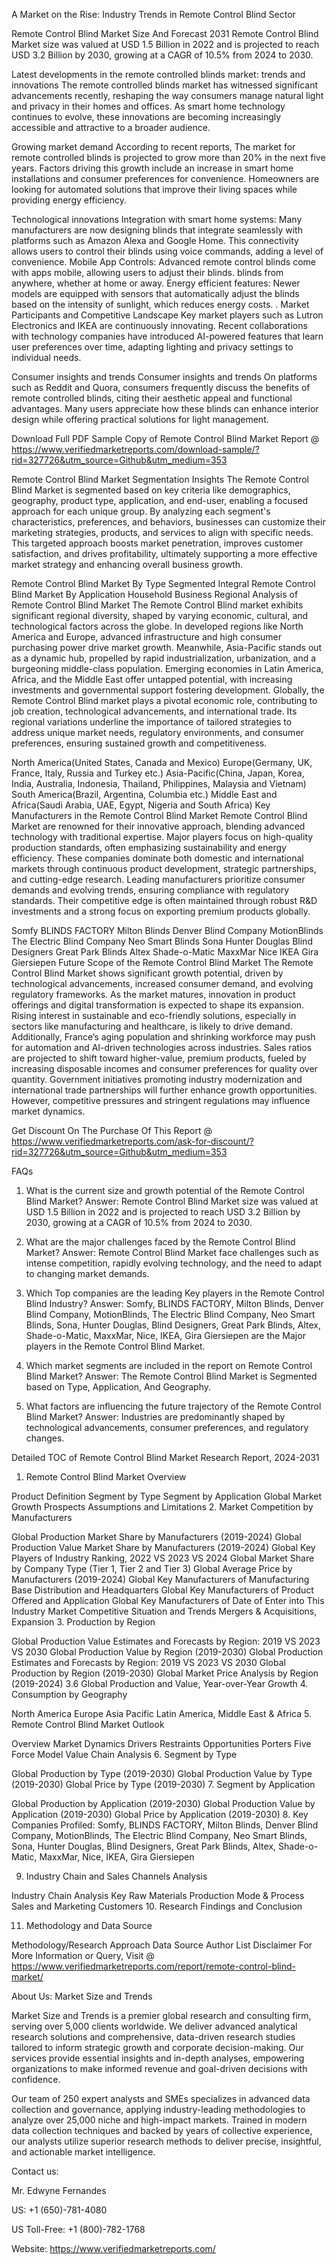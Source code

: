 A Market on the Rise: Industry Trends in Remote Control Blind Sector


Remote Control Blind Market Size And Forecast 2031
Remote Control Blind Market size was valued at USD 1.5 Billion in 2022 and is projected to reach USD 3.2 Billion by 2030, growing at a CAGR of 10.5% from 2024 to 2030.

Latest developments in the remote controlled blinds market: trends and innovations
The remote controlled blinds market has witnessed significant advancements recently, reshaping the way consumers manage natural light and privacy in their homes and offices. As smart home technology continues to evolve, these innovations are becoming increasingly accessible and attractive to a broader audience.

Growing market demand
According to recent reports, The market for remote controlled blinds is projected to grow more than 20% in the next five years. Factors driving this growth include an increase in smart home installations and consumer preferences for convenience. Homeowners are looking for automated solutions that improve their living spaces while providing energy efficiency.

Technological innovations
Integration with smart home systems: Many manufacturers are now designing blinds that integrate seamlessly with platforms such as Amazon Alexa and Google Home. This connectivity allows users to control their blinds using voice commands, adding a level of convenience.
Mobile App Controls: Advanced remote control blinds come with apps mobile, allowing users to adjust their blinds. blinds from anywhere, whether at home or away.
Energy efficient features: Newer models are equipped with sensors that automatically adjust the blinds based on the intensity of sunlight, which reduces energy costs. .
Market Participants and Competitive Landscape
Key market players such as Lutron Electronics and IKEA are continuously innovating. Recent collaborations with technology companies have introduced AI-powered features that learn user preferences over time, adapting lighting and privacy settings to individual needs.

Consumer insights and trends
Consumer insights and trends
On platforms such as Reddit and Quora, consumers frequently discuss the benefits of remote controlled blinds, citing their aesthetic appeal and functional advantages. Many users appreciate how these blinds can enhance interior design while offering practical solutions for light management.

Download Full PDF Sample Copy of Remote Control Blind Market Report @ https://www.verifiedmarketreports.com/download-sample/?rid=327726&utm_source=Github&utm_medium=353

Remote Control Blind Market Segmentation Insights
The Remote Control Blind Market is segmented based on key criteria like demographics, geography, product type, application, and end-user, enabling a focused approach for each unique group. By analyzing each segment's characteristics, preferences, and behaviors, businesses can customize their marketing strategies, products, and services to align with specific needs. This targeted approach boosts market penetration, improves customer satisfaction, and drives profitability, ultimately supporting a more effective market strategy and enhancing overall business growth.

Remote Control Blind Market By Type
Segmented
Integral
Remote Control Blind Market By Application
Household
Business
Regional Analysis of Remote Control Blind Market
The Remote Control Blind market exhibits significant regional diversity, shaped by varying economic, cultural, and technological factors across the globe. In developed regions like North America and Europe, advanced infrastructure and high consumer purchasing power drive market growth. Meanwhile, Asia-Pacific stands out as a dynamic hub, propelled by rapid industrialization, urbanization, and a burgeoning middle-class population. Emerging economies in Latin America, Africa, and the Middle East offer untapped potential, with increasing investments and governmental support fostering development. Globally, the Remote Control Blind market plays a pivotal economic role, contributing to job creation, technological advancements, and international trade. Its regional variations underline the importance of tailored strategies to address unique market needs, regulatory environments, and consumer preferences, ensuring sustained growth and competitiveness.

North America(United States, Canada and Mexico)
Europe(Germany, UK, France, Italy, Russia and Turkey etc.)
Asia-Pacific(China, Japan, Korea, India, Australia, Indonesia, Thailand, Philippines, Malaysia and Vietnam)
South America(Brazil, Argentina, Columbia etc.)
Middle East and Africa(Saudi Arabia, UAE, Egypt, Nigeria and South Africa)
Key Manufacturers in the Remote Control Blind Market
Remote Control Blind Market are renowned for their innovative approach, blending advanced technology with traditional expertise. Major players focus on high-quality production standards, often emphasizing sustainability and energy efficiency. These companies dominate both domestic and international markets through continuous product development, strategic partnerships, and cutting-edge research. Leading manufacturers prioritize consumer demands and evolving trends, ensuring compliance with regulatory standards. Their competitive edge is often maintained through robust R&D investments and a strong focus on exporting premium products globally.

Somfy
BLINDS FACTORY
Milton Blinds
Denver Blind Company
MotionBlinds
The Electric Blind Company
Neo Smart Blinds
Sona
Hunter Douglas
Blind Designers
Great Park Blinds
Altex
Shade-o-Matic
MaxxMar
Nice
IKEA
Gira Giersiepen
Future Scope of the Remote Control Blind Market
The Remote Control Blind Market shows significant growth potential, driven by technological advancements, increased consumer demand, and evolving regulatory frameworks. As the market matures, innovation in product offerings and digital transformation is expected to shape its expansion. Rising interest in sustainable and eco-friendly solutions, especially in sectors like manufacturing and healthcare, is likely to drive demand. Additionally, France’s aging population and shrinking workforce may push for automation and AI-driven technologies across industries. Sales ratios are projected to shift toward higher-value, premium products, fueled by increasing disposable incomes and consumer preferences for quality over quantity. Government initiatives promoting industry modernization and international trade partnerships will further enhance growth opportunities. However, competitive pressures and stringent regulations may influence market dynamics.

Get Discount On The Purchase Of This Report @ https://www.verifiedmarketreports.com/ask-for-discount/?rid=327726&utm_source=Github&utm_medium=353

FAQs
1. What is the current size and growth potential of the Remote Control Blind Market?
Answer: Remote Control Blind Market size was valued at USD 1.5 Billion in 2022 and is projected to reach USD 3.2 Billion by 2030, growing at a CAGR of 10.5% from 2024 to 2030.

2. What are the major challenges faced by the Remote Control Blind Market?
Answer: Remote Control Blind Market face challenges such as intense competition, rapidly evolving technology, and the need to adapt to changing market demands.

3. Which Top companies are the leading Key players in the Remote Control Blind Industry?
Answer: Somfy, BLINDS FACTORY, Milton Blinds, Denver Blind Company, MotionBlinds, The Electric Blind Company, Neo Smart Blinds, Sona, Hunter Douglas, Blind Designers, Great Park Blinds, Altex, Shade-o-Matic, MaxxMar, Nice, IKEA, Gira Giersiepen are the Major players in the Remote Control Blind Market.

4. Which market segments are included in the report on Remote Control Blind Market?
Answer: The Remote Control Blind Market is Segmented based on Type, Application, And Geography.

5. What factors are influencing the future trajectory of the Remote Control Blind Market?
Answer: Industries are predominantly shaped by technological advancements, consumer preferences, and regulatory changes.

Detailed TOC of Remote Control Blind Market Research Report, 2024-2031
1. Remote Control Blind Market Overview

Product Definition
Segment by Type
Segment by Application
Global Market Growth Prospects
Assumptions and Limitations
2. Market Competition by Manufacturers

Global Production Market Share by Manufacturers (2019-2024)
Global Production Value Market Share by Manufacturers (2019-2024)
Global Key Players of Industry Ranking, 2022 VS 2023 VS 2024
Global Market Share by Company Type (Tier 1, Tier 2 and Tier 3)
Global Average Price by Manufacturers (2019-2024)
Global Key Manufacturers of Manufacturing Base Distribution and Headquarters
Global Key Manufacturers of Product Offered and Application
Global Key Manufacturers of Date of Enter into This Industry
Market Competitive Situation and Trends
Mergers & Acquisitions, Expansion
3. Production by Region

Global Production Value Estimates and Forecasts by Region: 2019 VS 2023 VS 2030
Global Production Value by Region (2019-2030)
Global Production Estimates and Forecasts by Region: 2019 VS 2023 VS 2030
Global Production by Region (2019-2030)
Global Market Price Analysis by Region (2019-2024) 3.6 Global Production and Value, Year-over-Year Growth
4. Consumption by Geography

North America
Europe
Asia Pacific
Latin America, Middle East & Africa
5. Remote Control Blind Market Outlook

Overview
Market Dynamics
Drivers
Restraints
Opportunities
Porters Five Force Model
Value Chain Analysis 
6. Segment by Type

Global Production by Type (2019-2030)
Global Production Value by Type (2019-2030)
Global Price by Type (2019-2030)
7. Segment by Application

Global Production by Application (2019-2030)
Global Production Value by Application (2019-2030)
Global Price by Application (2019-2030)
8. Key Companies Profiled: Somfy, BLINDS FACTORY, Milton Blinds, Denver Blind Company, MotionBlinds, The Electric Blind Company, Neo Smart Blinds, Sona, Hunter Douglas, Blind Designers, Great Park Blinds, Altex, Shade-o-Matic, MaxxMar, Nice, IKEA, Gira Giersiepen

9. Industry Chain and Sales Channels Analysis

Industry Chain Analysis
Key Raw Materials
Production Mode & Process
Sales and Marketing
Customers
10. Research Findings and Conclusion

11. Methodology and Data Source

Methodology/Research Approach
Data Source
Author List
Disclaimer
For More Information or Query, Visit @ https://www.verifiedmarketreports.com/report/remote-control-blind-market/

About Us: Market Size and Trends

Market Size and Trends is a premier global research and consulting firm, serving over 5,000 clients worldwide. We deliver advanced analytical research solutions and comprehensive, data-driven research studies tailored to inform strategic growth and corporate decision-making. Our services provide essential insights and in-depth analyses, empowering organizations to make informed revenue and goal-driven decisions with confidence.

Our team of 250 expert analysts and SMEs specializes in advanced data collection and governance, applying industry-leading methodologies to analyze over 25,000 niche and high-impact markets. Trained in modern data collection techniques and backed by years of collective experience, our analysts utilize superior research methods to deliver precise, insightful, and actionable market intelligence.

Contact us:

Mr. Edwyne Fernandes

US: +1 (650)-781-4080

US Toll-Free: +1 (800)-782-1768

Website: https://www.verifiedmarketreports.com/
